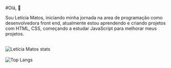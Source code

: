
#Olá, 👋

Sou Letícia Matos, iniciando minha jornada na area de programação como desenvolvedora front end, atualmente estou aprendendo e criando projetos com HTML, CSS, começando a estudar JavaScript para melhorar meus projetos.
<br>
<br>

  ![Letícia Matos stats](https://github-readme-stats.vercel.app/api?username=leticiamsantos20&show_icons=true&theme=midnight-purple)
<br>
<br>
![Top Langs](https://github-readme-stats.vercel.app/api/top-langs/?username=leticiamsantos20&size_weight=0.5&count_weight=0.5&show_icons=true&theme=midnight-purple)
<br>

